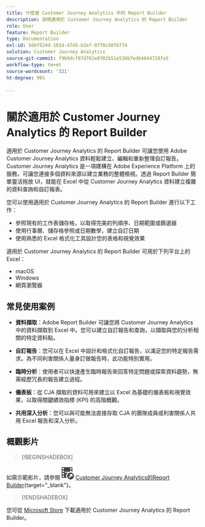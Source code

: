 ```yaml
---
title: 什麼是 Customer Journey Analytics 中的 Report Builder
description: 說明適用於 Customer Journey Analytics 的 Report Builder
role: User
feature: Report Builder
type: Documentation
exl-id: 56bf524d-101d-4745-b2ef-9770c50f6774
solution: Customer Journey Analytics
source-git-commit: f9b9dcf87d781e0702b51e536b7edb4644720fa5
workflow-type: tm+mt
source-wordcount: '321'
ht-degree: 96%

---
```


# 關於適用於 Customer Journey Analytics 的 Report Builder

適用於 Customer Journey Analytics 的 Report Builder 可讓您使用 Adobe Customer Journey Analytics 資料輕鬆建立、編輯和重新整理自訂報告。Customer Journey Analytics 是一項建構在 Adobe Experience Platform 上的服務，可讓您連接多個資料來源以建立業務的整體檢視。透過 Report Builder 簡單靈活拖放 UI，就能在 Excel 中從 Customer Journey Analytics 資料建立複雜的資料查詢和自訂報表。

您可以使用適用於 Customer Journey Analytics 的 Report Builder 進行以下工作：

- 參照現有的工作表儲存格，以取得完美的列順序、日期範圍或篩選器
- 使用行事曆、儲存格參照或日期數學，建立自訂日期
- 使用熟悉的 Excel 格式化工具設計您的表格和視覺效果

適用於 Customer Journey Analytics 的 Report Builder 可用於下列平台上的 Excel：

- macOS
- Windows
- 網頁瀏覽器

## 常見使用案例

- **資料擷取**：Adobe Report Builder 可讓您將 Customer Journey Analytics 中的資料擷取到 Excel 中。您可以建立自訂報告和查詢，以擷取與您的分析相關的特定資料點。

- **自訂報告**：您可以在 Excel 中設計和格式化自訂報告，以滿足您的特定報告需求。為不同利害關係人量身訂做報告時，此功能特別實用。

- **臨時分析**：使用者可以快速產生臨時報告來回答特定問題或探索資料趨勢，無需經歷冗長的報告建立過程。

- **儀表板**：從 CJA 擷取的資料可用來建立以 Excel 為基礎的儀表板和視覺效果，以取得關鍵績效指標 (KPI) 的高階概觀。

- **共用深入分析**：您可以與可能無法直接存取 CJA 的團隊成員或利害關係人共用 Excel 報告和深入分析。

## 概觀影片


>[!BEGINSHADEBOX]

如需示範影片，請參閱![VideoCheckedOut](/help/assets/icons/VideoCheckedOut.svg) [Customer Journey Analytics的Report Builder](https://video.tv.adobe.com/v/337569?quality=12&learn=on){target="_blank"}。

>[!ENDSHADEBOX]

您可從 [Microsoft Store](https://www.microsoft.com/en-us/store/apps/windows) 下載適用於 Customer Journey Analytics 的 Report Builder。
